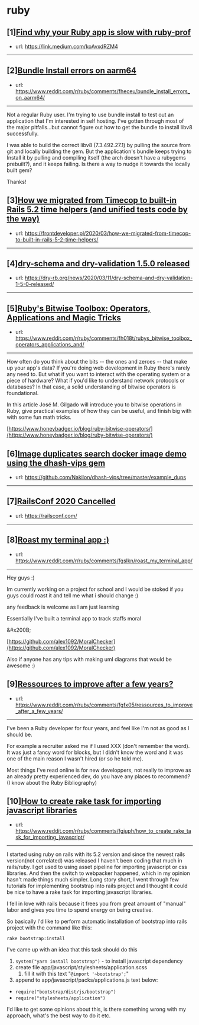# ruby
## [1][Find why your Ruby app is slow with ruby-prof](https://www.reddit.com/r/ruby/comments/fhcskc/find_why_your_ruby_app_is_slow_with_rubyprof/)
- url: https://link.medium.com/koAvxdRZM4
---

## [2][Bundle Install errors on aarm64](https://www.reddit.com/r/ruby/comments/fheceu/bundle_install_errors_on_aarm64/)
- url: https://www.reddit.com/r/ruby/comments/fheceu/bundle_install_errors_on_aarm64/
---
Not a regular Ruby user.  I'm trying to use bundle install to test out an application that I'm interested in self hosting.  I've gotten through most of the major pitfalls...but cannot figure out how to get the bundle to install libv8 successfully.

I was able to build the correct libv8 (7.3.492.27.1) by pulling the source from git and locally building the gem.  But the application's bundle keeps trying to Install it by pulling and compiling itself (the arch doesn't have a rubygems prebuilt?), and it keeps failing.  Is there a way to nudge it towards the locally built gem?

Thanks!
## [3][How we migrated from Timecop to built-in Rails 5.2 time helpers (and unified tests code by the way)](https://www.reddit.com/r/ruby/comments/fh3nxh/how_we_migrated_from_timecop_to_builtin_rails_52/)
- url: https://frontdeveloper.pl/2020/03/how-we-migrated-from-timecop-to-built-in-rails-5-2-time-helpers/
---

## [4][dry-schema and dry-validation 1.5.0 released](https://www.reddit.com/r/ruby/comments/fgxcxw/dryschema_and_dryvalidation_150_released/)
- url: https://dry-rb.org/news/2020/03/11/dry-schema-and-dry-validation-1-5-0-released/
---

## [5][Ruby's Bitwise Toolbox: Operators, Applications and Magic Tricks](https://www.reddit.com/r/ruby/comments/fh018t/rubys_bitwise_toolbox_operators_applications_and/)
- url: https://www.reddit.com/r/ruby/comments/fh018t/rubys_bitwise_toolbox_operators_applications_and/
---
How often do you think about the bits -- the ones and zeroes -- that make up your app's data? If you're doing web development in Ruby there's rarely any need to. But what if you want to interact with the operating system or a piece of hardware? What if you'd like to understand network protocols or databases? In that case, a solid understanding of bitwise operators is foundational. 

In this article José M. Gilgado will introduce you to bitwise operations in Ruby, give practical examples of how they can be useful, and finish big with with some fun math tricks. 

[https://www.honeybadger.io/blog/ruby-bitwise-operators/](https://www.honeybadger.io/blog/ruby-bitwise-operators/)
## [6][Image duplicates search docker image demo using the dhash-vips gem](https://www.reddit.com/r/ruby/comments/fh5vii/image_duplicates_search_docker_image_demo_using/)
- url: https://github.com/Nakilon/dhash-vips/tree/master/example_dups
---

## [7][RailsConf 2020 Cancelled](https://www.reddit.com/r/ruby/comments/fgjhcx/railsconf_2020_cancelled/)
- url: https://railsconf.com/
---

## [8][Roast my terminal app :)](https://www.reddit.com/r/ruby/comments/fgslkn/roast_my_terminal_app/)
- url: https://www.reddit.com/r/ruby/comments/fgslkn/roast_my_terminal_app/
---
Hey guys :)

Im currently working on a project for school and I would be stoked if you guys could roast it and tell me what i should change :)

any feedback is welcome as I am just learning

Essentially I've built a terminal app to track staffs moral

&amp;#x200B;

[https://github.com/alex1092/MoralChecker](https://github.com/alex1092/MoralChecker)

Also if anyone has any tips with making uml diagrams that would be awesome :) 
## [9][Ressources to improve after a few years?](https://www.reddit.com/r/ruby/comments/fgfx05/ressources_to_improve_after_a_few_years/)
- url: https://www.reddit.com/r/ruby/comments/fgfx05/ressources_to_improve_after_a_few_years/
---
I've been a Ruby developer for four years, and feel like I'm not as good as I should be.

For example a recruiter asked me if I used XXX (don't remember the word). It was just a fancy word for blocks, but I didn't know the word and it was one of the main reason I wasn't hired (or so he told me).

Most things I've read online is for new developpers, not really to improve as an already pretty experienced dev, do you have any places to recommend?  
(I know about the Ruby Bibliography)
## [10][How to create rake task for importing javascript libraries](https://www.reddit.com/r/ruby/comments/fgjuph/how_to_create_rake_task_for_importing_javascript/)
- url: https://www.reddit.com/r/ruby/comments/fgjuph/how_to_create_rake_task_for_importing_javascript/
---
I started using ruby on rails with its 5.2 version and since the newest rails version(not correlated) was released I haven't been coding that much in rails/ruby. I got used to using asset pipeline for importing javascript or css libraries. And then the switch to webpacker happened, which in my opinion hasn't made things much simpler. Long story short, I went through few tutorials for implementing bootstrap into rails project and I thought it could be nice to have a rake task for importing javascript libraries. 

I fell in love with rails because it frees you from great amount of "manual" labor and gives you time to spend energy on being creative. 

So basically I'd like to perform automatic installation of bootstrap into rails project with the command like this: 

`rake bootstrap:install`

I've came up with an idea that this task should do this

1. `system("yarn install bootstrap")` \- to install javascript dependency
2. create file app/javascript/stylesheets/application.scss
   1. fill it with this text "`@import '~bootstrap';`"
3. append to app/javascript/packs/applications.js text below:

* `require("bootstrap/dist/js/bootstrap")`
* `require("stylesheets/application")`

I'd like to get some opinions about this, is there something wrong with my approach, what's the best way to do it etc.
